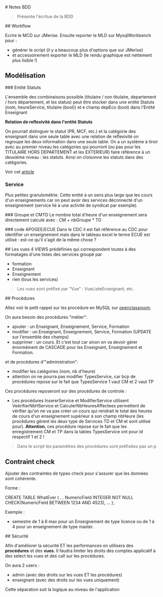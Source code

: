 # Notes BDD

> Présente l'écritue de la BDD

## Workflow

Ecrire le MCD sur JMerise. Ensuite reporter le MLD sur MysqlWorkbench pour :
- générer le script (il y a beaucoup plus d'options que sur JMerise)
- et accessoirement exporter le MLD (le rendu graphique est nettement plus lisible !)

## Modélisation

### Entité Statuts

L'ensemble des combinaisons possible (titulaire / non titulaire, departement / hors département, et les status) peut être stocker dans une entité Statuts (nom, heureService, titulaire (bool)) et e champ depEco (bool) dans l'Entité Enseignant

**Relation de reflexivité dans l'entité Statuts**

On pourrait distinguer le statut (PR, MCF, etc.) et la catégorie des enseignant dans une seule table avec  une relation de reflexivité on regroupe les deux information dans une seule table. On a un système à tiroir avec au premier niveau les catégories qui pourront (ou pas pour les TITULAIRE HORS DEPARTEMENT et les EXTERIEUR) faire référence à un deuxième niveau : les statuts. Ainsi on cloisonne les statuts dans des catégories.

Voir cet [article](http://mikehillyer.com/articles/managing-hierarchical-data-in-mysql/)

### Service
Plus petites granulométrie. Cette entité à un sens plus large que les cours d'un enseignements car on peut avoir des services déconnecté d'un enseignement (service lié à une activité de syndicat par exemple).

### Groupe et CMTD
Le nombre total d'heure d'un enseignement sera directement calculé avec :
CM + nbGroupe * TD

### code APOGEE/ECUE
Dans le CDC il est fait référence au CDC pour identifier un enseignement mais dans le tableau excel le terme ECUE est utilisé : est-ce qu'il s'agit de la même chose ?

## Les vues
4 VIEWS prédéfinies qui correspondent toutes à des formatages d'une listes des services groupé par

- formation
- Enseignant
- Enseignement
- rien (tous les services)
> Les vues sont préfixé par "Vue" : VueListeEnseignant, etc.

## Procédures

Allez voir le petit rappel sur les procédure en MySQL sur [openclassroom](https://openclassrooms.com/courses/administrez-vos-bases-de-donnees-avec-mysql/procedures-stockees).

On aura besoin des procédures "métier":

- ajouter : un Enseignant, Enseignement, Service, Formation
- modifier : un Enseignant, Enseignement, Service, Formation (UPDATE sur l'ensemble des champs)
- supprimer : un cours. Et c'est tout car sinon on va devoir gérer énormément de CASCADE pour les Enseignant, Enseignement et Formation.

et de procédures d'"administration":
- modifier les catégories (nom, nb d'heure)
- attention on ne pourra pas modifier TypesService, car bcp de procédures repose sur le fait que TypesService 1 vaut CM et 2 vaut TP

Ces procédures reposeront sur des procédures de controle :

- Les procédures InsererService et ModifierService utilisent VeérifierNbHService et CalculerNbHeuresAffectees permettent de vérifier qu'on ne va pas créer un cours qui rendrait le total des heures de cours d'un enseignement supérieur à son champ nbHeure (les procédures gèrent les deux type de Services TD et CM et sont utilisé pour). **Attention**, ces procédure repose sur le fait que les enregistrement CM et TP dans la tables TypesService ont pour id respectif 1 et 2 !

> Dans le script les paramètres des procédures sont préfixées pas un p

## Contraint check

Ajouter des contraintes de types check pour s'assurer que les données sont cohérente.

Forme :

  CREATE TABLE WhatEver
  (
      ...
      NumericField INTEGER NOT NULL CHECK(NumericField BETWEEN 1234 AND 4523),
      ...
  );

Exemple :
- semestre de 1 à 6 max pour un Enseignement de type licence ou de 1 à 4 pour un enseignement de type master.

## Sécurité

Afin d'améliorer la sécurité ET les performances on utilisera des **procédures** et des **vues**. Il faudra limiter les droits des comptes applicatif à des select les vues et des call sur les procédures.

On aura 2 users :

- admin (avec des droits sur les vues ET les procédures)
- enseignant (avec des droits sur les vues uniquement)

Cette séparation suit la logique au niveau de l'application
